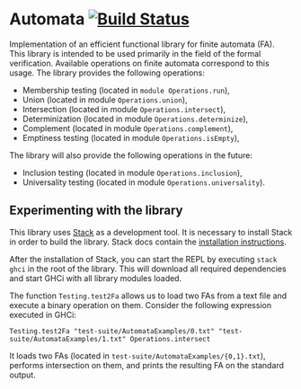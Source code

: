 # Automata [![Build Status](https://travis-ci.org/jakubriha/automata.svg?branch=master)](https://travis-ci.org/jakubriha/automata)
Implementation of an efficient functional library for finite automata (FA). This library is intended to be used primarily in the field of the formal verification. Available operations on finite automata correspond to this usage. The library provides the following operations:

* Membership testing (located in `module Operations.run`),
* Union (located in module `Operations.union`),
* Intersection (located in module `Operations.intersect`),
* Determinization (located in module `Operations.determinize`),
* Complement (located in module `Operations.complement`),
* Emptiness testing (located in module `Operations.isEmpty`),

The library will also provide the following operations in the future:

* Inclusion testing (located in module `Operations.inclusion`),
* Universality testing (located in module `Operations.universality`).

## Experimenting with the library
This library uses [Stack](https://docs.haskellstack.org) as a development tool. It is necessary to install Stack in order to build the library. Stack docs contain the [installation instructions](https://docs.haskellstack.org/en/stable/README/#how-to-install).

After the installation of Stack, you can start the REPL by executing `stack ghci` in the root of the library. This will download all required dependencies and start GHCi with all library modules loaded.

The function `Testing.test2Fa` allows us to load two FAs from a text file and execute a binary operation on them. Consider the following expression executed in GHCi:

```Testing.test2Fa "test-suite/AutomataExamples/0.txt" "test-suite/AutomataExamples/1.txt" Operations.intersect```

It loads two FAs (located in `test-suite/AutomataExamples/{0,1}.txt`), performs intersection on them, and prints the resulting FA on the standard output.

